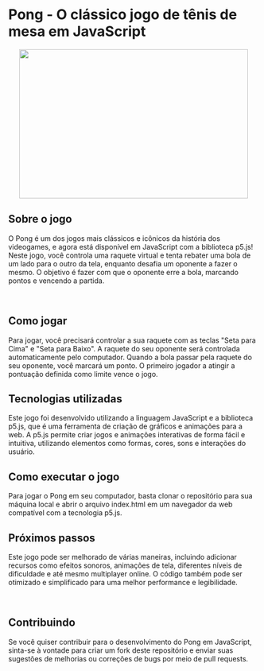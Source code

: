 <div>
<h1>Pong - O clássico jogo de tênis de mesa em JavaScript</h1>
<p align="center">
  <img width="460" height="300" src="[INSIRA AQUI UMA IMAGEM DO JOGO]">
</p>
</div>

<div>
<h2>Sobre o jogo</h2>
<p>O Pong é um dos jogos mais clássicos e icônicos da história dos videogames, e agora está disponível em JavaScript com a biblioteca p5.js! Neste jogo, você controla uma raquete virtual e tenta rebater uma bola de um lado para o outro da tela, enquanto desafia um oponente a fazer o mesmo. O objetivo é fazer com que o oponente erre a bola, marcando pontos e vencendo a partida.</p>
</div>
<br>
<div>
<h2>Como jogar</h2>
<p>Para jogar, você precisará controlar a sua raquete com as teclas "Seta para Cima" e "Seta para Baixo". A raquete do seu oponente será controlada automaticamente pelo computador. Quando a bola passar pela raquete do seu oponente, você marcará um ponto. O primeiro jogador a atingir a pontuação definida como limite vence o jogo.</p>

<h2>Tecnologias utilizadas</h2>
<p>Este jogo foi desenvolvido utilizando a linguagem JavaScript e a biblioteca p5.js, que é uma ferramenta de criação de gráficos e animações para a web. A p5.js permite criar jogos e animações interativas de forma fácil e intuitiva, utilizando elementos como formas, cores, sons e interações do usuário.</p>

<h2>Como executar o jogo</h2>
<p>Para jogar o Pong em seu computador, basta clonar o repositório para sua máquina local e abrir o arquivo index.html em um navegador da web compatível com a tecnologia p5.js.</p>

<h2>Próximos passos</h2>
<p>Este jogo pode ser melhorado de várias maneiras, incluindo adicionar recursos como efeitos sonoros, animações de tela, diferentes níveis de dificuldade e até mesmo multiplayer online. O código também pode ser otimizado e simplificado para uma melhor performance e legibilidade.</p>
</div>
<br>
<h2>Contribuindo</h2>
<p>Se você quiser contribuir para o desenvolvimento do Pong em JavaScript, sinta-se à vontade para criar um fork deste repositório e enviar suas sugestões de melhorias ou correções de bugs por meio de pull requests.</p>
